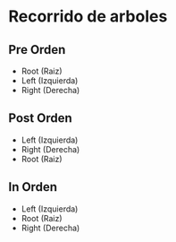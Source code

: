 # Recorrido de arboles

## Pre Orden
- Root (Raiz)
- Left (Izquierda)
- Right (Derecha)
## Post Orden
- Left (Izquierda)
- Right (Derecha)
- Root (Raiz)
## In Orden
- Left (Izquierda)
- Root (Raiz)
- Right (Derecha)

